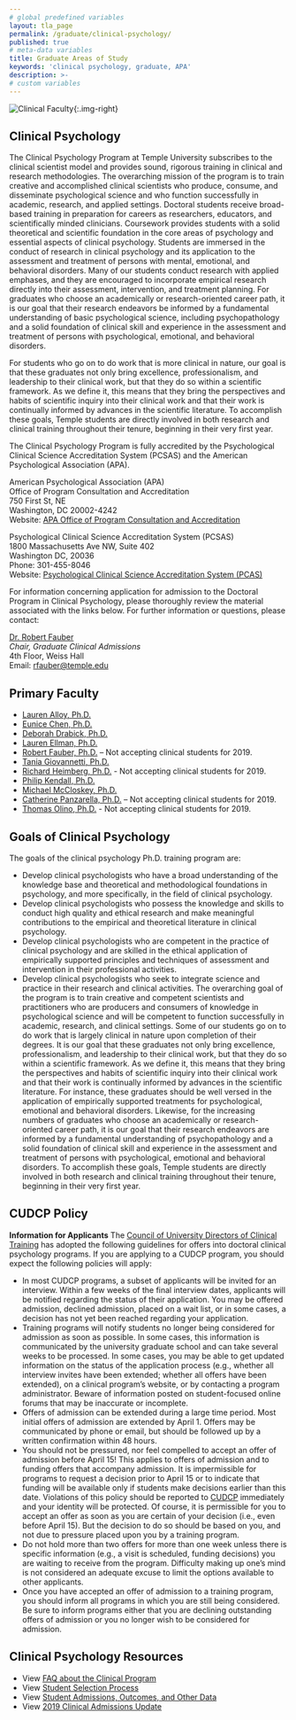 ```yaml
---
# global predefined variables
layout: tla_page
permalink: /graduate/clinical-psychology/
published: true
# meta-data variables
title: Graduate Areas of Study
keywords: 'clinical psychology, graduate, APA'
description: >-
# custom variables
---
```

![Clinical Faculty]({{site.baseurl}}/media/ClinicalGroupPhoto.jpg){:.img-right}
## Clinical Psychology
The Clinical Psychology Program at Temple University subscribes to the clinical scientist model and provides sound, rigorous training in clinical and research methodologies. The overarching mission of the program is to train creative and accomplished clinical scientists who produce, consume, and disseminate psychological science and who function successfully in academic, research, and applied settings. Doctoral students receive broad-based training in preparation for careers as researchers, educators, and scientifically minded clinicians. Coursework provides students with a solid theoretical and scientific foundation in the core areas of psychology and essential aspects of clinical psychology. Students are immersed in the conduct of research in clinical psychology and its application to the assessment and treatment of persons with mental, emotional, and behavioral disorders. Many of our students conduct research with applied emphases, and they are encouraged to incorporate empirical research directly into their assessment, intervention, and treatment planning. For graduates who choose an academically or research-oriented career path, it is our goal that their research endeavors be informed by a fundamental understanding of basic psychological science, including psychopathology and a solid foundation of clinical skill and experience in the assessment and treatment of persons with psychological, emotional, and behavioral disorders.

For students who go on to do work that is more clinical in nature, our goal is that these graduates not only bring excellence, professionalism, and leadership to their clinical work, but that they do so within a scientific framework. As we define it, this means that they bring the perspectives and habits of scientific inquiry into their clinical work and that their work is continually informed by advances in the scientific literature. To accomplish these goals, Temple students are directly involved in both research and clinical training throughout their tenure, beginning in their very first year.

The Clinical Psychology Program is fully accredited by the Psychological Clinical Science Accreditation System (PCSAS) and the American Psychological Association (APA).

American Psychological Association (APA)<br/>
Office of Program Consultation and Accreditation<br/>
750 First St, NE<br/>
Washington, DC 20002-4242<br/>
Website: [APA Office of Program Consultation and Accreditation](http://www.apa.org/ed/accreditation/index.aspx)

Psychological Clinical Science Accreditation System (PCSAS)<br/>
1800 Massachusetts Ave NW, Suite 402<br/>
Washington DC, 20036<br/>
Phone: 301-455-8046<br/>
Website: [Psychological Clinical Science Accreditation System (PCAS)](http://www.pcsas.org/)<br/>

For information concerning application for admission to the Doctoral Program in Clinical Psychology, please thoroughly review the material associated with the links below. For further information or questions, please contact:

[Dr. Robert Fauber](https://liberalarts.temple.edu/academics/faculty/fauber-robert)<br/>
_Chair, Graduate Clinical Admissions_<br/>
4th Floor, Weiss Hall<br/>
Email: [rfauber@temple.edu](mailto:rfauber@temple.edu)<br/>

## Primary Faculty

- [Lauren Alloy, Ph.D.](https://liberalarts.temple.edu/academics/faculty/alloy-lauren)
- [Eunice Chen, Ph.D.](https://liberalarts.temple.edu/academics/faculty/chen-eunice)
- [Deborah Drabick, Ph.D.](https://liberalarts.temple.edu/academics/faculty/drabick-deborah)
- [Lauren Ellman, Ph.D.](https://liberalarts.temple.edu/academics/faculty/ellman-lauren)
- [Robert Fauber, Ph.D.](https://liberalarts.temple.edu/academics/faculty/fauber-robert) – Not accepting clinical students for 2019.
- [Tania Giovannetti, Ph.D.](https://liberalarts.temple.edu/academics/faculty/giovannetti-tania)
- [Richard Heimberg, Ph.D.](https://liberalarts.temple.edu/academics/faculty/heimberg-richard) - Not accepting clinical students for 2019.
- [Philip Kendall, Ph.D.](https://liberalarts.temple.edu/academics/faculty/kendall-philip-c)
- [Michael McCloskey, Ph.D.](https://liberalarts.temple.edu/academics/faculty/mccloskey-michael)
- [Catherine Panzarella, Ph.D.](https://liberalarts.temple.edu/academics/faculty/panzarella-catherine) – Not accepting clinical students for 2019.
- [Thomas Olino, Ph.D.](https://liberalarts.temple.edu/academics/faculty/olino-thomas) - Not accepting clinical students for 2019.

## Goals of Clinical Psychology
The goals of the clinical psychology Ph.D. training program are:

- Develop clinical psychologists who have a broad understanding of the knowledge base and theoretical and methodological foundations in psychology, and more specifically, in the field of clinical psychology.
- Develop clinical psychologists who possess the knowledge and skills to conduct high quality and ethical research and make meaningful contributions to the empirical and theoretical literature in clinical psychology.
- Develop clinical psychologists who are competent in the practice of clinical psychology and are skilled in the ethical application of empirically supported principles and techniques of assessment and intervention in their professional activities.
- Develop clinical psychologists who seek to integrate science and practice in their research and clinical activities.
The overarching goal of the program is to train creative and competent scientists and practitioners who are producers and consumers of knowledge in psychological science and will be competent to function successfully in academic, research, and clinical settings.  Some of our students go on to do work that is largely clinical in nature upon completion of their degrees.  It is our goal that these graduates not only bring excellence, professionalism, and leadership to their clinical work, but that they do so within a scientific framework.  As we define it, this means that they bring the perspectives and habits of scientific inquiry into their clinical work and that their work is continually informed by advances in the scientific literature.  For instance, these graduates should be well versed in the application of empirically supported treatments for psychological, emotional and behavioral disorders. Likewise, for the increasing numbers of graduates who choose an academically or research-oriented career path, it is our goal that their research endeavors are informed by a fundamental understanding of psychopathology and a solid foundation of clinical skill and experience in the assessment and treatment of persons with psychological, emotional and behavioral disorders.  To accomplish these goals, Temple students are directly involved in both research and clinical training throughout their tenure, beginning in their very first year.

## CUDCP Policy
**Information for Applicants**
The [Council of University Directors of Clinical Training](http://www.cudcp.us/) has adopted the following guidelines for offers into doctoral clinical psychology programs. If you are applying to a CUDCP program, you should expect the following policies will apply:

- In most CUDCP programs, a subset of applicants will be invited for an interview. Within a few weeks of the final interview dates, applicants will be notified regarding the status of their application. You may be offered admission, declined admission, placed on a wait list, or in some cases, a decision has not yet been reached regarding your application.
- Training programs will notify students no longer being considered for admission as soon as possible. In some cases, this information is communicated by the university graduate school and can take several weeks to be processed. In some cases, you may be able to get updated information on the status of the application process (e.g., whether all interview invites have been extended; whether all offers have been extended), on a clinical program’s website, or by contacting a program administrator. Beware of information posted on student-focused online forums that may be inaccurate or incomplete.
- Offers of admission can be extended during a large time period. Most initial offers of admission are extended by April 1. Offers may be communicated by phone or email, but should be followed up by a written confirmation within 48 hours.
- You should not be pressured, nor feel compelled to accept an offer of admission before April 15! This applies to offers of admission and to funding offers that accompany admission. It is impermissible for programs to request a decision prior to April 15 or to indicate that funding will be available only if students make decisions earlier than this date. Violations of this policy should be reported to [CUDCP](http://cudcp.wildapricot.org/contact) immediately and your identity will be protected. Of course, it is permissible for you to accept an offer as soon as you are certain of your decision (i.e., even before April 15). But the decision to do so should be based on you, and not due to pressure placed upon you by a training program.
 - Do not hold more than two offers for more than one week unless there is specific information (e.g., a visit is scheduled, funding decisions) you are waiting to receive from the program. Difficulty making up one’s mind is not considered an adequate excuse to limit the options available to other applicants.
- Once you have accepted an offer of admission to a training program, you should inform all programs in which you are still being considered. Be sure to inform programs either that you are declining outstanding offers of admission or you no longer wish to be considered for admission.

## Clinical Psychology Resources
- View [FAQ about the Clinical Program](https://docs.google.com/document/d/1a3OlOKNQYDsJjzckFgqLdNhapTf8HwcFyO2wtjRDiK0/edit?usp=sharing)
- View [Student Selection Process](https://docs.google.com/document/d/1kb87q_CaHzYuJBplAshF5x2Vze6u2qujZvsuPnnjlf4/edit?usp=sharing)
- View [Student Admissions, Outcomes, and Other Data](https://docs.google.com/document/d/1_4VGOo6n8MWj89HY-Doza2gcUM9vcGxdadRtlRc8iNc/edit?usp=sharing)
- View [2019 Clinical Admissions Update](https://docs.google.com/document/d/1pAgL4W8gTuzZ0kpF7Ua6zwcdKEfzsNKODWqGde2RQ8c/edit?usp=sharing)
